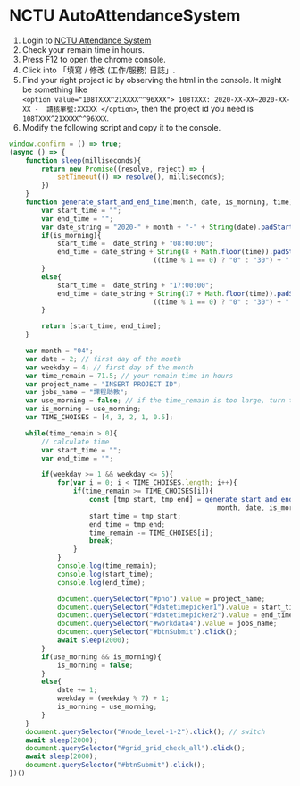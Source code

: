 # NCTU AutoAttendanceSystem

1. Login to [NCTU Attendance System](https://pt-attendance.nctu.edu.tw/)
1. Check your remain time in hours.
1. Press F12 to open the chrome console.
1. Click into 「填寫 / 修改 (工作/服務) 日誌」.
1. Find your right project id by observing the html in the console. It might be something like  
`<option value="108TXXX^21XXXX^^96XXX"> 108TXXX: 2020-XX-XX~2020-XX-XX -  請核單號:XXXXX </option>`,
  then the project id you need is ```108TXXX^21XXXX^^96XXX```.
1. Modify the following script and copy it to the console.

```javascript
window.confirm = () => true;
(async () => {
    function sleep(milliseconds){
        return new Promise((resolve, reject) => {
            setTimeout(() => resolve(), milliseconds);
        })
    }
    function generate_start_and_end_time(month, date, is_morning, time){
        var start_time = "";
        var end_time = "";
        var date_string = "2020-" + month + "-" + String(date).padStart(2, "0") + " ";
        if(is_morning){
            start_time =  date_string + "08:00:00";
            end_time = date_string + String(8 + Math.floor(time)).padStart(2, "0") + ":" +
                                    ((time % 1 == 0) ? "0" : "30") + ":00";
        }
        else{
            start_time =  date_string + "17:00:00";
            end_time = date_string + String(17 + Math.floor(time)).padStart(2, "0") + ":" +
                                    ((time % 1 == 0) ? "0" : "30") + ":00";
        }

        return [start_time, end_time];
    }

    var month = "04";
    var date = 2; // first day of the month
    var weekday = 4; // first day of the month
    var time_remain = 71.5; // your remain time in hours
    var project_name = "INSERT PROJECT ID";
    var jobs_name = "課程助教";
    var use_morning = false; // if the time_remain is too large, turn this on to use the morning.
    var is_morning = use_morning;
    var TIME_CHOISES = [4, 3, 2, 1, 0.5];

    while(time_remain > 0){
        // calculate time
        var start_time = "";
        var end_time = "";

        if(weekday >= 1 && weekday <= 5){
            for(var i = 0; i < TIME_CHOISES.length; i++){
                if(time_remain >= TIME_CHOISES[i]){
                    const [tmp_start, tmp_end] = generate_start_and_end_time(
                                                    month, date, is_morning, TIME_CHOISES[i]);
                    start_time = tmp_start;
                    end_time = tmp_end;
                    time_remain -= TIME_CHOISES[i];
                    break;
                }
            }
            console.log(time_remain);
            console.log(start_time);
            console.log(end_time);

            document.querySelector("#pno").value = project_name;
            document.querySelector("#datetimepicker1").value = start_time;
            document.querySelector("#datetimepicker2").value = end_time;
            document.querySelector("#workdata4").value = jobs_name;
            document.querySelector("#btnSubmit").click();
            await sleep(2000);
        }
        if(use_morning && is_morning){
            is_morning = false;
        }
        else{
            date += 1;
            weekday = (weekday % 7) + 1;
            is_morning = use_morning;
        }
    }
    document.querySelector("#node_level-1-2").click(); // switch
    await sleep(2000);
    document.querySelector("#grid_grid_check_all").click();
    await sleep(2000);
    document.querySelector("#btnSubmit").click();
})()
```
